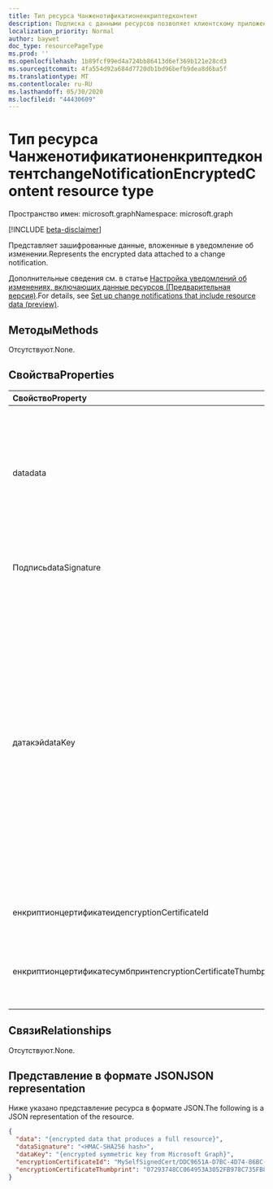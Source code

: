 ```yaml
---
title: Тип ресурса Чанженотификатионенкриптедконтент
description: Подписка с данными ресурсов позволяет клиентскому приложению получать уведомления об изменениях, внесенные в данные в Microsoft Graph. Зашифрованное содержимое уведомления об изменении представляет зашифрованные данные, связанные с уведомлением.
localization_priority: Normal
author: baywet
doc_type: resourcePageType
ms.prod: ''
ms.openlocfilehash: 1b89fcf99ed4a724bb86413d6ef369b121e28cd3
ms.sourcegitcommit: 4fa554d92a684d7720db1bd96befb9dea8d6ba5f
ms.translationtype: MT
ms.contentlocale: ru-RU
ms.lasthandoff: 05/30/2020
ms.locfileid: "44430609"
---
```

# <a name="changenotificationencryptedcontent-resource-type"></a><span data-ttu-id="1b737-104">Тип ресурса Чанженотификатионенкриптедконтент</span><span class="sxs-lookup"><span data-stu-id="1b737-104">changeNotificationEncryptedContent resource type</span></span>

<span data-ttu-id="1b737-105">Пространство имен: microsoft.graph</span><span class="sxs-lookup"><span data-stu-id="1b737-105">Namespace: microsoft.graph</span></span>

[!INCLUDE [beta-disclaimer](../../includes/beta-disclaimer.md)]

<span data-ttu-id="1b737-106">Представляет зашифрованные данные, вложенные в уведомление об изменении.</span><span class="sxs-lookup"><span data-stu-id="1b737-106">Represents the encrypted data attached to a change notification.</span></span>

<span data-ttu-id="1b737-107">Дополнительные сведения см. в статье [Настройка уведомлений об изменениях, включающих данные ресурсов (Предварительная версия)](/graph/webhooks-with-resource-data.md).</span><span class="sxs-lookup"><span data-stu-id="1b737-107">For details, see [Set up change notifications that include resource data (preview)](/graph/webhooks-with-resource-data.md).</span></span>

## <a name="methods"></a><span data-ttu-id="1b737-108">Методы</span><span class="sxs-lookup"><span data-stu-id="1b737-108">Methods</span></span>

<span data-ttu-id="1b737-109">Отсутствуют.</span><span class="sxs-lookup"><span data-stu-id="1b737-109">None.</span></span>

## <a name="properties"></a><span data-ttu-id="1b737-110">Свойства</span><span class="sxs-lookup"><span data-stu-id="1b737-110">Properties</span></span>

| <span data-ttu-id="1b737-111">Свойство</span><span class="sxs-lookup"><span data-stu-id="1b737-111">Property</span></span> | <span data-ttu-id="1b737-112">Тип</span><span class="sxs-lookup"><span data-stu-id="1b737-112">Type</span></span> | <span data-ttu-id="1b737-113">Описание</span><span class="sxs-lookup"><span data-stu-id="1b737-113">Description</span></span> |
|:---------|:-----|:------------|
| <span data-ttu-id="1b737-114">data</span><span class="sxs-lookup"><span data-stu-id="1b737-114">data</span></span> | <span data-ttu-id="1b737-115">string</span><span class="sxs-lookup"><span data-stu-id="1b737-115">string</span></span> | <span data-ttu-id="1b737-116">Зашифрованные данные в кодировке Base64, которые создают полный респресентед ресурсов как JSON.</span><span class="sxs-lookup"><span data-stu-id="1b737-116">Base64-encoded encrypted data that produces a full resource respresented as JSON.</span></span> <span data-ttu-id="1b737-117">Данные зашифрованы с `dataKey` помощью `AES/CBC/PKCS5PADDING` комплекта шифров.</span><span class="sxs-lookup"><span data-stu-id="1b737-117">The data has been encrypted with the provided `dataKey` using an `AES/CBC/PKCS5PADDING` cipher suite.</span></span> |
| <span data-ttu-id="1b737-118">Подпись</span><span class="sxs-lookup"><span data-stu-id="1b737-118">dataSignature</span></span> | <span data-ttu-id="1b737-119">string</span><span class="sxs-lookup"><span data-stu-id="1b737-119">string</span></span> | <span data-ttu-id="1b737-120">Хэш-код HMAC-SHA256 данных для целей проверки в кодировке Base64.</span><span class="sxs-lookup"><span data-stu-id="1b737-120">Base64-encoded HMAC-SHA256 hash of the data for validation purposes.</span></span> |
| <span data-ttu-id="1b737-121">датакэй</span><span class="sxs-lookup"><span data-stu-id="1b737-121">dataKey</span></span> | <span data-ttu-id="1b737-122">string</span><span class="sxs-lookup"><span data-stu-id="1b737-122">string</span></span> | <span data-ttu-id="1b737-123">Симметричный ключ в кодировке Base64, созданный Microsoft Graph для шифрования значения данных и создания подписи данных.</span><span class="sxs-lookup"><span data-stu-id="1b737-123">Base64-encoded symmetric key generated by Microsoft Graph to encrypt the data value and to generate the data signature.</span></span> <span data-ttu-id="1b737-124">Этот ключ шифруется с помощью открытого ключа сертификата, предоставленного во время подписки.</span><span class="sxs-lookup"><span data-stu-id="1b737-124">This key is encrypted with the certificate public key that was provided during the subscription.</span></span> <span data-ttu-id="1b737-125">Его необходимо расшифровать с помощью закрытого ключа сертификата, прежде чем его можно будет использовать для расшифровки данных или проверки подписи.</span><span class="sxs-lookup"><span data-stu-id="1b737-125">It must be decrypted with the certificate private key before it can be used to decrypt the data or verify the signature.</span></span> <span data-ttu-id="1b737-126">Этот ключ зашифрован с помощью следующего комплекта шифра: `RSA/ECB/OAEPWithSHA1AndMGF1Padding` .</span><span class="sxs-lookup"><span data-stu-id="1b737-126">This key has been encrypted with the following cipher suite: `RSA/ECB/OAEPWithSHA1AndMGF1Padding`.</span></span> |
| <span data-ttu-id="1b737-127">енкриптионцертификатеид</span><span class="sxs-lookup"><span data-stu-id="1b737-127">encryptionCertificateId</span></span> | <span data-ttu-id="1b737-128">string</span><span class="sxs-lookup"><span data-stu-id="1b737-128">string</span></span> | <span data-ttu-id="1b737-129">Идентификатор сертификата, используемого для шифрования `dataKey` .</span><span class="sxs-lookup"><span data-stu-id="1b737-129">ID of the certificate used to encrypt the `dataKey`.</span></span> |
| <span data-ttu-id="1b737-130">енкриптионцертификатесумбпринт</span><span class="sxs-lookup"><span data-stu-id="1b737-130">encryptionCertificateThumbprint</span></span> | <span data-ttu-id="1b737-131">string</span><span class="sxs-lookup"><span data-stu-id="1b737-131">string</span></span> | <span data-ttu-id="1b737-132">Шестнадцатеричное представление отпечатка сертификата, используемого для шифрования `dataKey` .</span><span class="sxs-lookup"><span data-stu-id="1b737-132">Hexadecimal representation of the thumbprint of the certificate used to encrypt the `dataKey`.</span></span> |

## <a name="relationships"></a><span data-ttu-id="1b737-133">Связи</span><span class="sxs-lookup"><span data-stu-id="1b737-133">Relationships</span></span>

<span data-ttu-id="1b737-134">Отсутствуют.</span><span class="sxs-lookup"><span data-stu-id="1b737-134">None.</span></span>

## <a name="json-representation"></a><span data-ttu-id="1b737-135">Представление в формате JSON</span><span class="sxs-lookup"><span data-stu-id="1b737-135">JSON representation</span></span>

<span data-ttu-id="1b737-136">Ниже указано представление ресурса в формате JSON.</span><span class="sxs-lookup"><span data-stu-id="1b737-136">The following is a JSON representation of the resource.</span></span>

<!-- {
  "blockType": "resource",
  "optionalProperties": [

  ],
  "@odata.type": "microsoft.graph.changeNotificationEncryptedContent"
}-->

```json
{
  "data": "{encrypted data that produces a full resource}",
  "dataSignature": "<HMAC-SHA256 hash>",
  "dataKey": "{encrypted symmetric key from Microsoft Graph}",
  "encryptionCertificateId": "MySelfSignedCert/DDC9651A-D7BC-4D74-86BC-A8923584B0AB",
  "encryptionCertificateThumbprint": "07293748CC064953A3052FB978C735FB89E61C3D"
}
```

<!-- uuid: 564a955a-4837-424d-b7b8-3c6c33d5176d
2020-05-25 14:57:30 UTC -->
<!--
{
  "type": "#page.annotation",
  "description": "changeNotificationEncryptedConent resource",
  "keywords": "",
  "section": "documentation",
  "tocPath": "",
  "suppressions": []
}
-->
